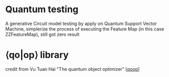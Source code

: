 # Quantum testing
 
A generative Circuit model testing by apply on Quantum Support Vector Machine, simplerize the process of executing the Feature Map (in this case ZZFeatureMap), still got zero result
# ⟨qo|op⟩ library
credit from Vu Tuan Hai "The quantum object optimizer" [[qoop](https://github.com/vutuanhai237/qoop)]
